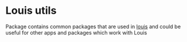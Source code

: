 # Louis utils

Package contains common packages that are used in [louis](https://github.com/KazanExpress/louis) and could be useful for other apps and packages which work with Louis
